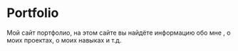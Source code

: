 # Portfolio
Мой сайт портфолио, на этом сайте вы найдёте информацию обо мне , о моих проектах, о моих навыках и т.д.
